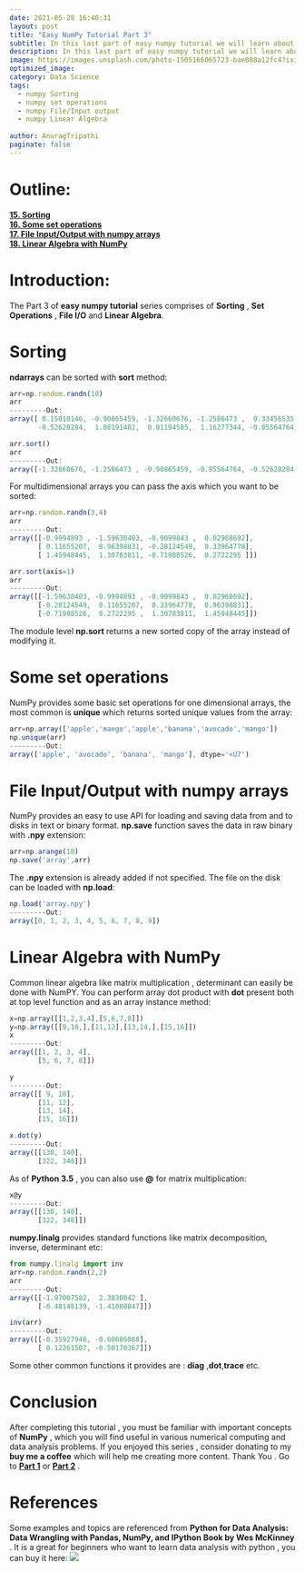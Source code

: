 ```yaml
---
date: 2021-05-28 16:40:31
layout: post
title: "Easy NumPy Tutorial Part 3"
subtitle: In this last part of easy numpy tutorial we will learn about Sorting , File I/O and other topics.
description: In this last part of easy numpy tutorial we will learn about SOrting , File I/O and other topics.
image: https://images.unsplash.com/photo-1505166065723-bae088a12fc4?ixid=MnwxMjA3fDB8MHxwaG90by1wYWdlfHx8fGVufDB8fHx8&ixlib=rb-1.2.1&auto=format&fit=crop&w=1947&q=80
optimized_image:
category: Data Science
tags:
  - numpy Sorting
  - numpy set operations
  - numpy File/Input output 
  - numpy Linear Algebra
  
author: AnuragTripathi
paginate: false
---
```



# Outline:
                             
<a href="/easy-numpy-tutorial-part-3/#sorting">**15. Sorting**</a>                                       
<a href="/easy-numpy-tutorial-part-3/#some-set-operations">**16. Some set operations**</a>                                      
<a href="/easy-numpy-tutorial-part-3/#file-inputoutput-with-numpy-arrays">**17. File Input/Output with numpy arrays**</a>                            
<a href="/easy-numpy-tutorial-part-3/#linear-algebra-with-numpy">**18. Linear Algebra with NumPy**</a>                                
                                       

# Introduction:

The Part 3 of **easy numpy tutorial** series comprises of **Sorting** , **Set Operations** , **File I/O** and **Linear Algebra**.  
 
# Sorting

**ndarrays** can be sorted with **sort** method:
```js
arr=np.random.randn(10)
arr
---------Out:
array([ 0.15010146, -0.90865459, -1.32660676, -1.2586473 ,  0.33456535,
       -0.52628284,  1.08191402,  0.01194585,  1.16277344, -0.85564764])
```
```js
arr.sort()
arr
---------Out:
array([-1.32660676, -1.2586473 , -0.90865459, -0.85564764, -0.52628284,0.01194585,  0.15010146,  0.33456535,  1.08191402,  1.16277344])
```
For multidimensional arrays you can pass the axis which you want to be sorted:
```js
arr=np.random.randn(3,4)
arr
---------Out:
array([[-0.9994893 , -1.59630403, -0.9099843 ,  0.02968692],
       [ 0.11655207,  0.96398831, -0.28124549,  0.33964778],
       [ 1.45948445,  1.30783811, -0.71988526,  0.2722295 ]])
```
```js
arr.sort(axis=1)
arr
---------Out:
array([[-1.59630403, -0.9994893 , -0.9099843 ,  0.02968692],
       [-0.28124549,  0.11655207,  0.33964778,  0.96398831],
       [-0.71988526,  0.2722295 ,  1.30783811,  1.45948445]])
```
The module level **np.sort** returns a new sorted copy of the array instead of modifying it.

# Some set operations

NumPy provides some basic set operations for one dimensional arrays, the most common is **unique** which returns sorted unique values from the array:
```js
arr=np.array(['apple','mango','apple','banana','avocado','mango'])
np.unique(arr)
---------Out:
array(['apple', 'avocado', 'banana', 'mango'], dtype='<U7')
```

# File Input/Output with numpy arrays

NumPy provides an easy to use API for loading and saving data from and to disks in text or binary format.
**np.save** function saves the data in raw binary with **.npy** extension:
```js
arr=np.arange(10)
np.save('array',arr)
``` 
The **.npy** extension is already added if not specified.
The file on the disk can be loaded with **np.load**:
```js
np.load('array.npy')
---------Out:
array([0, 1, 2, 3, 4, 5, 6, 7, 8, 9])
```

# Linear Algebra with NumPy

Common linear algebra like matrix multiplication , determinant can easily be done with NumPY. You can perform array dot product with **dot** present both at top level function and as an array instance method:
```js
x=np.array([[1,2,3,4],[5,6,7,8]])
y=np.array([[9,10,],[11,12],[13,14,],[15,16]])
x
---------Out:
array([[1, 2, 3, 4],
       [5, 6, 7, 8]])
```
```js
y
---------Out:
array([[ 9, 10],
       [11, 12],
       [13, 14],
       [15, 16]])
```
```js
x.dot(y)
---------Out:
array([[130, 140],
       [322, 348]])
```
As of **Python 3.5** , you can also use **@** for matrix multiplication:
```js
x@y
---------Out:
array([[130, 140],
       [322, 348]])
```
**numpy.linalg**  provides standard functions  like matrix decomposition, inverse, determinant etc:
```js
from numpy.linalg import inv
arr=np.random.randn(2,2)
arr
---------Out:
array([[-1.97007582,  2.3830042 ],
       [-0.48148139, -1.41080847]])
```
```js
inv(arr)
---------Out:
array([[-0.35927946, -0.60686088],
       [ 0.12261507, -0.50170367]])
```
Some other common functions it provides are : **diag** ,**dot**,**trace** etc.

# Conclusion

 After completing this tutorial , you must be familiar with important concepts of **NumPy** , which you will find useful in various numerical computing and data analysis problems.
 If you enjoyed this series , consider donating to my **buy me a coffee** which will help me creating more content. Thank You .
 Go to <a href="/easy-numpy-tutorial">**Part 1**</a>    or <a href="/easy-numpy-tutorial-part-2">**Part 2**</a>   .

# References

Some examples and topics are referenced from **Python for Data Analysis: Data Wrangling with Pandas, NumPy, and IPython
Book by Wes McKinney** . It is a great for beginners who want to learn data analysis with python , you can buy it here:
<a target="_blank"  href="https://www.amazon.in/gp/product/1491957662/ref=as_li_tl?ie=UTF8&camp=3638&creative=24630&creativeASIN=1491957662&linkCode=as2&tag=datahunkdev-21&linkId=b873220a6859a072bbf9878d532eda3c"><img border="0" src="//ws-in.amazon-adsystem.com/widgets/q?_encoding=UTF8&MarketPlace=IN&ASIN=1491957662&ServiceVersion=20070822&ID=AsinImage&WS=1&Format=_SL250_&tag=datahunkdev-21" ></a>


